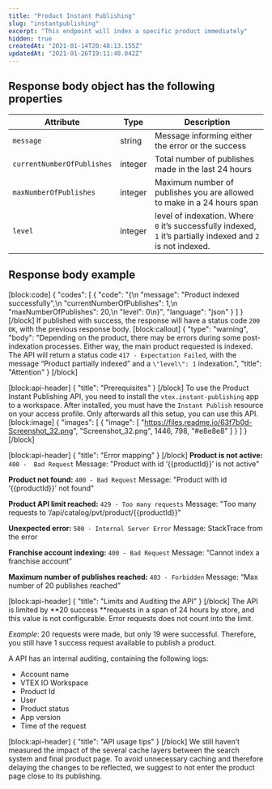 ```yaml
---
title: "Product Instant Publishing"
slug: "instantpublishing"
excerpt: "This endpoint will index a specific product immediately"
hidden: true
createdAt: "2021-01-14T20:48:13.155Z"
updatedAt: "2021-01-26T19:11:48.042Z"
---
```

## Response body object has the following properties

| Attribute              | Type    | Description                                                                           |
| ---------------------- | ------- | ------------------------------------------------------------------------------------- |
| `message` | string | Message informing either the error or the success |
| `currentNumberOfPublishes` | integer | Total number of publishes made in the last 24 hours |
| `maxNumberOfPublishes` | integer | Maximum number of publishes you are allowed to make in a 24 hours span |
| `level` | integer | level of indexation. Where `0` it’s successfully indexed, `1` it’s partially indexed and `2` is not indexed. |

## Response body example
[block:code]
{
  "codes": [
    {
      "code": "{\n    \"message\": \"Product indexed successfully\",\n    \"currentNumberOfPublishes\": 1,\n    \"maxNumberOfPublishes\": 20,\n    \"level\": 0\n}",
      "language": "json"
    }
  ]
}
[/block]
If published with success, the response will have a status code `200 OK`, with the previous response body.
[block:callout]
{
  "type": "warning",
  "body": "Depending on the product, there may be errors during some post-indexation processes. Either way, the main product requested is indexed. The API will return a status code `417 - Expectation Failed`, with the message “Product partially indexed” and a `\"level\": 1` indexation.",
  "title": "Attention"
}
[/block]

[block:api-header]
{
  "title": "Prerequisites"
}
[/block]
To use the Product Instant Publishing API, you need to install the `vtex.instant-publishing` app to a workspace. After installed, you must have the `Instant Publish` resource on your access profile. Only afterwards all this setup, you can use this API.
[block:image]
{
  "images": [
    {
      "image": [
        "https://files.readme.io/63f7b0d-Screenshot_32.png",
        "Screenshot_32.png",
        1446,
        798,
        "#e8e8e8"
      ]
    }
  ]
}
[/block]

[block:api-header]
{
  "title": "Error mapping"
}
[/block]
**Product is not active:**
`400 -  Bad Request`
Message: "Product with id ‘{{productId}}’ is not active"


**Product not found:**
`400 - Bad Request`
Message: "Product with id ‘{{productId}}’ not found"


**Product API limit reached:**
`429 - Too many requests`
Message: "Too many requests to ‘/api/catalog/pvt/product/{{productId}}"

**Unexpected error:**
`500 - Internal Server Error`
Message: StackTrace from the error

**Franchise account indexing:**
`400 - Bad Request`
Message: “Cannot index a franchise account”

**Maximum number of publishes reached:**
`403 - Forbidden`
Message: “Max number of 20 publishes reached”


[block:api-header]
{
  "title": "Limits and Auditing the API"
}
[/block]
The API is limited by **20 success **requests in a span of 24 hours by store, and this value is not configurable. Error requests does not count into the limit.

*Example*: 20 requests were made, but only 19 were successful. Therefore, you still have 1 success request available to publish a product.


A API has an internal auditing, containing the following logs:
- Account name
- VTEX IO Workspace 
- Product Id
- User
- Product status
- App version
- Time of the request

[block:api-header]
{
  "title": "API usage tips"
}
[/block]
We still haven’t measured the impact of the several cache layers between the search system and final product page. To avoid unnecessary caching and therefore delaying the changes to be reflected, we suggest to not enter the product page close to its publishing.